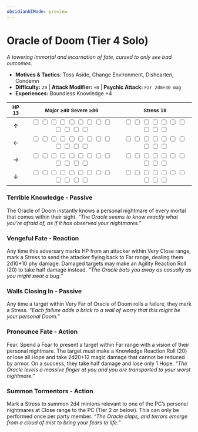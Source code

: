 ```yaml
---
obsidianUIMode: preview
---
```

# Oracle of Doom (Tier 4 Solo)

*A towering immortal and incarnation of fate, cursed to only see bad outcomes.*

- **Motives & Tactics**: Toss Aside, Change Environment, Dishearten, Condemn
- **Difficulty:** `20` | **Attack Modifier:** `+8` | **Psychic Attack:** `Far 2d8+30 mag`
- **Experiences:** Boundless Knowledge +4

| <small>HP</small> `13` | <small>Major</small> `≥40` <small>Severe</small> `≥80` | <small>Stress</small> `10` |
|:-:|:-:|:-:|
| ↑ |  <input type="checkbox" unchecked id="2151c745"> <input type="checkbox" unchecked id="8c044a98"> <input type="checkbox" unchecked id="ccaa2bc6"> <input type="checkbox" unchecked id="0b4eb7d2"> <input type="checkbox" unchecked id="0ffe9e30"> <input type="checkbox" unchecked id="7fcb4381"> <input type="checkbox" unchecked id="97581d0f"> <input type="checkbox" unchecked id="e5e2fcb7"> <input type="checkbox" unchecked id="eb77e24a"> <input type="checkbox" unchecked id="79bc95d5"> <input type="checkbox" unchecked id="a6f4c920"> <input type="checkbox" unchecked id="54e0429a"> <input type="checkbox" unchecked id="30ed1ed8"> |  <input type="checkbox" unchecked id="ce562ce1"> <input type="checkbox" unchecked id="3987bd0d"> <input type="checkbox" unchecked id="1018eebc"> <input type="checkbox" unchecked id="bcff477c"> <input type="checkbox" unchecked id="63fa82d7"> <input type="checkbox" unchecked id="3f89f304"> <input type="checkbox" unchecked id="e0329686"> <input type="checkbox" unchecked id="c535ab32"> <input type="checkbox" unchecked id="7be41fa5"> <input type="checkbox" unchecked id="add3f4af"> |
| ← |  <input type="checkbox" unchecked id="a4cd91fb"> <input type="checkbox" unchecked id="e405ba29"> <input type="checkbox" unchecked id="37f3385f"> <input type="checkbox" unchecked id="59af369c"> <input type="checkbox" unchecked id="f4fee67f"> <input type="checkbox" unchecked id="ac54c0a6"> <input type="checkbox" unchecked id="8c4b0bf9"> <input type="checkbox" unchecked id="7c2b9ee9"> <input type="checkbox" unchecked id="967062bd"> <input type="checkbox" unchecked id="d668b831"> <input type="checkbox" unchecked id="708acc82"> <input type="checkbox" unchecked id="e3433fd5"> <input type="checkbox" unchecked id="3728e0a6"> |  <input type="checkbox" unchecked id="f074b8b7"> <input type="checkbox" unchecked id="35a770b5"> <input type="checkbox" unchecked id="eaf40010"> <input type="checkbox" unchecked id="edf60def"> <input type="checkbox" unchecked id="42c44afd"> <input type="checkbox" unchecked id="d52b0c4b"> <input type="checkbox" unchecked id="dd1cf237"> <input type="checkbox" unchecked id="7ed5f424"> <input type="checkbox" unchecked id="90f6d71a"> <input type="checkbox" unchecked id="0b9558e2"> |
| → |  <input type="checkbox" unchecked id="620960db"> <input type="checkbox" unchecked id="5f9537a9"> <input type="checkbox" unchecked id="875ddf37"> <input type="checkbox" unchecked id="a561d823"> <input type="checkbox" unchecked id="cdb50436"> <input type="checkbox" unchecked id="18be2d51"> <input type="checkbox" unchecked id="747c5d46"> <input type="checkbox" unchecked id="75cc864a"> <input type="checkbox" unchecked id="c5dd1012"> <input type="checkbox" unchecked id="36091d09"> <input type="checkbox" unchecked id="5db0c385"> <input type="checkbox" unchecked id="6bf9cbb5"> <input type="checkbox" unchecked id="4c317ee5"> |  <input type="checkbox" unchecked id="a97897f0"> <input type="checkbox" unchecked id="8f0f3d22"> <input type="checkbox" unchecked id="7f17cc08"> <input type="checkbox" unchecked id="57d339a8"> <input type="checkbox" unchecked id="e5213ec7"> <input type="checkbox" unchecked id="ca932e02"> <input type="checkbox" unchecked id="f5f64383"> <input type="checkbox" unchecked id="3da4469a"> <input type="checkbox" unchecked id="841b6f37"> <input type="checkbox" unchecked id="533bb1e8"> |
| ↓ |  <input type="checkbox" unchecked id="98ad529e"> <input type="checkbox" unchecked id="668cea4b"> <input type="checkbox" unchecked id="23507685"> <input type="checkbox" unchecked id="e689387d"> <input type="checkbox" unchecked id="9f956fce"> <input type="checkbox" unchecked id="2c7fc5a7"> <input type="checkbox" unchecked id="9bfa2c41"> <input type="checkbox" unchecked id="f4d6b5d4"> <input type="checkbox" unchecked id="6cb869f2"> <input type="checkbox" unchecked id="c3f4d4f7"> <input type="checkbox" unchecked id="9a81833b"> <input type="checkbox" unchecked id="ae812193"> <input type="checkbox" unchecked id="575e99a6"> |  <input type="checkbox" unchecked id="f02362be"> <input type="checkbox" unchecked id="8ad2e26f"> <input type="checkbox" unchecked id="3e9d69ec"> <input type="checkbox" unchecked id="64a57652"> <input type="checkbox" unchecked id="f11499b8"> <input type="checkbox" unchecked id="9d9140a8"> <input type="checkbox" unchecked id="013c5b07"> <input type="checkbox" unchecked id="a0dca0f2"> <input type="checkbox" unchecked id="08591088"> <input type="checkbox" unchecked id="519fde0b"> |

### Terrible Knowledge - Passive

The Oracle of Doom instantly knows a personal nightmare of every mortal that comes within their sight. *“The Oracle seems to know exactly what you’re afraid of, as if it has observed your nightmares.”*

### Vengeful Fate - Reaction

Any time this adversary marks HP from an attacker within Very Close range, mark a Stress to send the attacker flying back to Far range, dealing them 2d10+10 phy damage. Damaged targets may make an Agility Reaction Roll (20) to take half damage instead. *“The Oracle bats you away as casually as you might swat a bug.”*

### Walls Closing In - Passive

Any time a target within Very Far of Oracle of Doom rolls a failure, they mark a Stress. *“Each failure adds a brick to a wall of worry that this might be your personal Doom.”*

### Pronounce Fate - Action

Fear. Spend a Fear to present a target within Far range with a vision of their personal nightmare. The target must make a Knowledge Reaction Roll (20) or lose all Hope and take 2d20+12 magic damage that cannot be reduced by armor. On a success, they take half damage and lose only 1 Hope. *“The Oracle levels a massive finger at you and you are transported to your worst nightmare.”*

### Summon Tormentors - Action

Mark a Stress to summon 2d4 minions relevant to one of the PC’s personal nightmares at Close range to the PC (Tier 2 or below). This can only be performed once per party member. *“The Oracle claps, and terrors emerge from a cloud of mist to bring your fears to life.”*